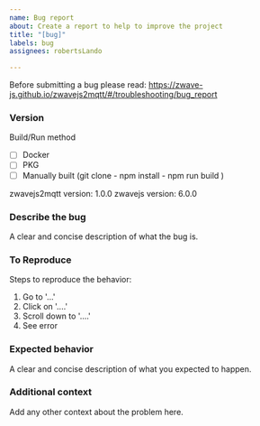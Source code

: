 ```yaml
---
name: Bug report
about: Create a report to help to improve the project
title: "[bug]"
labels: bug
assignees: robertsLando

---
```


Before submitting a bug please read: <https://zwave-js.github.io/zwavejs2mqtt/#/troubleshooting/bug_report>

### Version

Build/Run method

- [ ] Docker
- [ ] PKG
- [ ] Manually built (git clone - npm install - npm run build )

zwavejs2mqtt version: 1.0.0
zwavejs version: 6.0.0

### Describe the bug

A clear and concise description of what the bug is.

### To Reproduce

Steps to reproduce the behavior:

1. Go to '...'
2. Click on '....'
3. Scroll down to '....'
4. See error

### Expected behavior

A clear and concise description of what you expected to happen.

### Additional context

Add any other context about the problem here.
